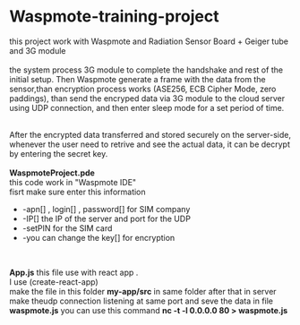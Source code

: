 # Waspmote-training-project

this project work with Waspmote and  Radiation Sensor Board + Geiger tube and 3G module 
<br/>
<br/>
the system process 3G module to complete the handshake and rest of 
the initial setup. Then Waspmote generate a frame with the data from the sensor,than encryption process works (ASE256, ECB Cipher Mode, zero 
paddings), than send the encryped data via 3G module to the cloud server using UDP connection, and then enter sleep 
mode for a set period of time.
<br/>
<br/>

After the encrypted data transferred and stored securely on the server-side, whenever
the user need to retrive and see the actual data, it can be decrypt by entering the secret 
key.
<br/>
<br/>
<b>WaspmoteProject.pde</b>
<br/>
this code work in "Waspmote IDE"
<br/>
fisrt make sure enter this information
<ul>
<li>-apn[] , login[] , password[] for SIM company  </li>
<li>-IP[] the IP of the server and port for the UDP</li>
<li>-setPIN for the SIM card</li>
<li>-you can change the key[] for encryption </li>
</ul>
<br/>


<b>App.js</b>
this file use with react app .
<br/>
I use (create-react-app)
<br/>
make the file in this folder 
<b>my-app/src</b>
in same folder
after that in server 
make theudp connection listening at same port 
and seve the data in file <b>waspmote.js</b>
you can use this command 
<b>nc -t -l 0.0.0.0 80 > waspmote.js</b>
